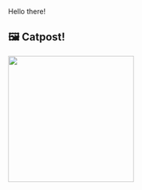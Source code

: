 Hello there!



## 🖼️ Catpost!

<sub>
    <img src="https://cdn2.thecatapi.com/images/ahp.jpg" height="256">
</sub>

